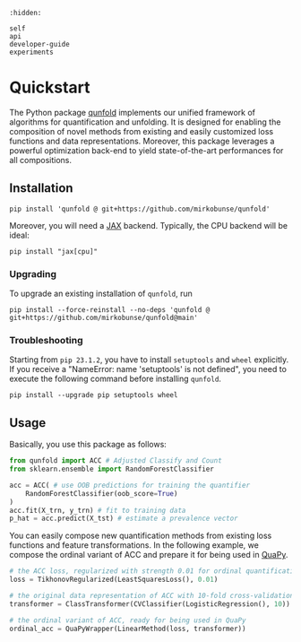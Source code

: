 ```{toctree}
:hidden:

self
api
developer-guide
experiments
```

# Quickstart

The Python package [qunfold](https://github.com/mirkobunse/qunfold) implements our unified framework of algorithms for quantification and unfolding. It is designed for enabling the composition of novel methods from existing and easily customized loss functions and data representations. Moreover, this package leverages a powerful optimization back-end to yield state-of-the-art performances for all compositions.


## Installation

```
pip install 'qunfold @ git+https://github.com/mirkobunse/qunfold'
```

Moreover, you will need a [JAX](https://jax.readthedocs.io/) backend. Typically, the CPU backend will be ideal:

```
pip install "jax[cpu]"
```

### Upgrading

To upgrade an existing installation of `qunfold`, run

```
pip install --force-reinstall --no-deps 'qunfold @ git+https://github.com/mirkobunse/qunfold@main'
```

### Troubleshooting

Starting from `pip 23.1.2`, you have to install `setuptools` and `wheel` explicitly. If you receive a "NameError: name 'setuptools' is not defined", you need to execute the following command before installing `qunfold`.

```
pip install --upgrade pip setuptools wheel
```


## Usage

Basically, you use this package as follows:

```python
from qunfold import ACC # Adjusted Classify and Count
from sklearn.ensemble import RandomForestClassifier

acc = ACC( # use OOB predictions for training the quantifier
    RandomForestClassifier(oob_score=True)
)
acc.fit(X_trn, y_trn) # fit to training data
p_hat = acc.predict(X_tst) # estimate a prevalence vector
```

You can easily compose new quantification methods from existing loss functions and feature transformations. In the following example, we compose the ordinal variant of ACC and prepare it for being used in [QuaPy](https://github.com/HLT-ISTI/QuaPy).

```python
# the ACC loss, regularized with strength 0.01 for ordinal quantification
loss = TikhonovRegularized(LeastSquaresLoss(), 0.01)

# the original data representation of ACC with 10-fold cross-validation
transformer = ClassTransformer(CVClassifier(LogisticRegression(), 10))

# the ordinal variant of ACC, ready for being used in QuaPy
ordinal_acc = QuaPyWrapper(LinearMethod(loss, transformer))
```
